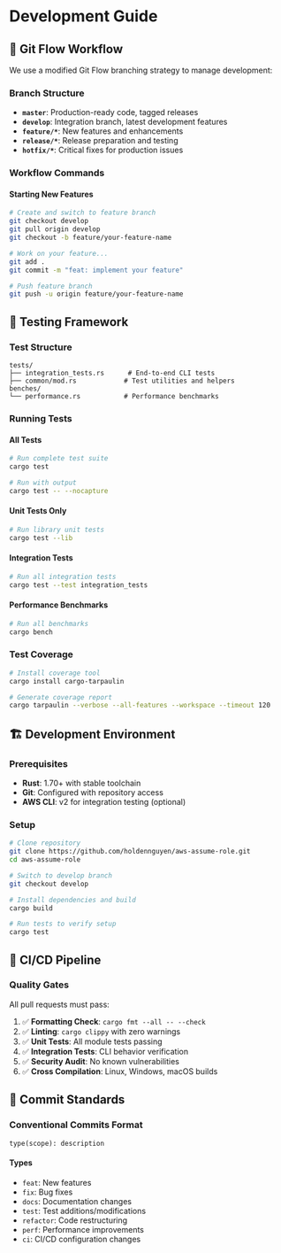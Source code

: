 # Development Guide

## 🔄 Git Flow Workflow

We use a modified Git Flow branching strategy to manage development:

### Branch Structure

- **`master`**: Production-ready code, tagged releases
- **`develop`**: Integration branch, latest development features  
- **`feature/*`**: New features and enhancements
- **`release/*`**: Release preparation and testing
- **`hotfix/*`**: Critical fixes for production issues

### Workflow Commands

#### Starting New Features
```bash
# Create and switch to feature branch
git checkout develop
git pull origin develop
git checkout -b feature/your-feature-name

# Work on your feature...
git add .
git commit -m "feat: implement your feature"

# Push feature branch
git push -u origin feature/your-feature-name
```

## 🧪 Testing Framework

### Test Structure

```
tests/
├── integration_tests.rs      # End-to-end CLI tests
├── common/mod.rs            # Test utilities and helpers
benches/
└── performance.rs           # Performance benchmarks
```

### Running Tests

#### All Tests
```bash
# Run complete test suite
cargo test

# Run with output  
cargo test -- --nocapture
```

#### Unit Tests Only
```bash
# Run library unit tests
cargo test --lib
```

#### Integration Tests
```bash
# Run all integration tests
cargo test --test integration_tests
```

#### Performance Benchmarks
```bash
# Run all benchmarks
cargo bench
```

### Test Coverage

```bash
# Install coverage tool
cargo install cargo-tarpaulin

# Generate coverage report
cargo tarpaulin --verbose --all-features --workspace --timeout 120
```

## 🏗️ Development Environment

### Prerequisites
- **Rust**: 1.70+ with stable toolchain
- **Git**: Configured with repository access
- **AWS CLI**: v2 for integration testing (optional)

### Setup
```bash
# Clone repository
git clone https://github.com/holdennguyen/aws-assume-role.git
cd aws-assume-role

# Switch to develop branch
git checkout develop

# Install dependencies and build
cargo build

# Run tests to verify setup
cargo test
```

## 🚀 CI/CD Pipeline

### Quality Gates

All pull requests must pass:
1. ✅ **Formatting Check**: `cargo fmt --all -- --check`
2. ✅ **Linting**: `cargo clippy` with zero warnings
3. ✅ **Unit Tests**: All module tests passing
4. ✅ **Integration Tests**: CLI behavior verification
5. ✅ **Security Audit**: No known vulnerabilities
6. ✅ **Cross Compilation**: Linux, Windows, macOS builds

## 📝 Commit Standards

### Conventional Commits Format
```
type(scope): description
```

#### Types
- `feat`: New features
- `fix`: Bug fixes
- `docs`: Documentation changes
- `test`: Test additions/modifications
- `refactor`: Code restructuring
- `perf`: Performance improvements
- `ci`: CI/CD configuration changes 